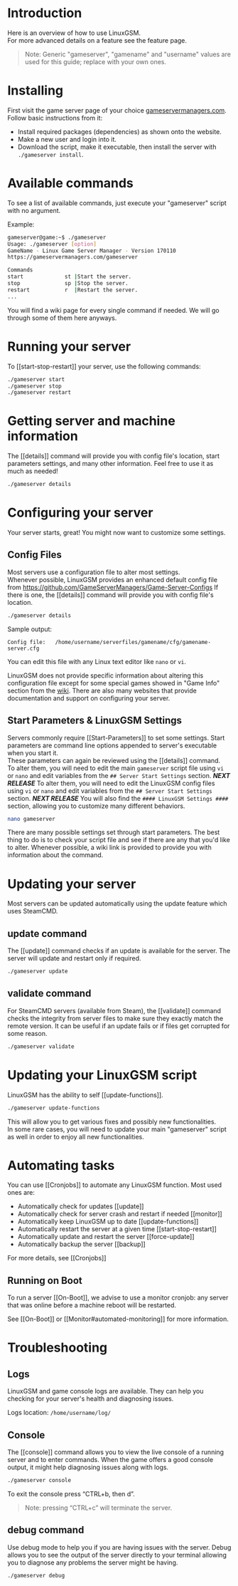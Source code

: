 # Introduction

Here is an overview of how to use LinuxGSM.  
For more advanced details on a feature see the feature page.

> Note: Generic "gameserver", "gamename" and "username" values are used for this guide; replace with your own ones.

# Installing

First visit the game server page of your choice [gameservermanagers.com](http://gameservermanagers.com/).
Follow basic instructions from it:
- Install required packages (dependencies) as shown onto the website.  
- Make a new user and login into it.
- Download the script, make it executable, then install the server with `./gameserver install`.

# Available commands

To see a list of available commands, just execute your "gameserver" script with no argument.

Example:
````bash
gameserver@game:~$ ./gameserver
Usage: ./gameserver [option]
GameName - Linux Game Server Manager - Version 170110
https://gameservermanagers.com/gameserver

Commands
start             st |Start the server.
stop              sp |Stop the server.
restart           r  |Restart the server.
...
````

You will find a wiki page for every single command if needed. We will go through some of them here anyways.

# Running your server

To [[start-stop-restart]] your server, use the following commands:

````bash
./gameserver start
./gameserver stop
./gameserver restart
````

# Getting server and machine information

The [[details]] command will provide you with config file's location, start parameters settings, and many other information. Feel free to use it as much as needed!

````bash
./gameserver details
````

# Configuring your server

Your server starts, great! You might now want to customize some settings.

## Config Files

Most servers use a configuration file to alter most settings.  
Whenever possible, LinuxGSM provides an enhanced default config file from https://github.com/GameServerManagers/Game-Server-Configs
If there is one, the [[details]] command will provide you with config file's location.

````bash
./gameserver details
````
Sample output: 
````
Config file:   /home/username/serverfiles/gamename/cfg/gamename-server.cfg
````
You can edit this file with any Linux text editor like `nano` or `vi`.

LinuxGSM does not provide specific information about altering this configuration file except for some special games showed in "Game Info" section from the [wiki](https://github.com/GameServerManagers/LinuxGSM/wiki). There are also many websites that provide documentation and support on configuring your server.

## Start Parameters & LinuxGSM Settings

Servers commonly require [[Start-Parameters]] to set some settings.
Start parameters are command line options appended to server's executable when you start it.  
These parameters can again be reviewed using the [[details]] command.  
To alter them, you will need to edit the main `gameserver` script file using `vi` or `nano` and edit variables from the `## Server Start Settings` section.
***NEXT RELEASE***
To alter them, you will need to edit the LinuxGSM config files using `vi` or `nano` and edit variables from the `## Server Start Settings` section.
***NEXT RELEASE***
You will also find the `#### LinuxGSM Settings ####` section, allowing you to customize many different behaviors.

````bash
nano gameserver
````

There are many possible settings set through start parameters. The best thing to do is to check your script file and see if there are any that you'd like to alter. Whenever possible, a wiki link is provided to provide you with information about the command.

# Updating your server

Most servers can be updated automatically using the update feature which uses SteamCMD.

## update command

The [[update]] command checks if an update is available for the server. The server will update and restart only if required.
````bash
./gameserver update
````

## validate command

For SteamCMD servers (available from Steam), the [[validate]] command checks the integrity from server files to make sure they exactly match the remote version. It can be useful if an update fails or if files get corrupted for some reason.

````bash
./gameserver validate
````

# Updating your LinuxGSM script
LinuxGSM has the ability to self [[update-functions]].

````bash
./gameserver update-functions
````

This will allow you to get various fixes and possibly new functionalities.  
In some rare cases, you will need to update your main "gameserver" script as well in order to enjoy all new functionalities.

# Automating tasks

You can use [[Cronjobs]] to automate any LinuxGSM function.
Most used ones are:
* Automatically check for updates [[update]]
* Automatically check for server crash and restart if needed [[monitor]]
* Automatically keep LinuxGSM up to date [[update-functions]]
* Automatically restart the server at a given time [[start-stop-restart]]
* Automatically update and restart the server [[force-update]]
* Automatically backup the server [[backup]]

For more details, see [[Cronjobs]]

## Running on Boot
To run a server [[On-Boot]], we advise to use a monitor cronjob: any server that was online before a machine reboot will be restarted. 

See [[On-Boot]] or [[Monitor#automated-monitoring]] for more information.

# Troubleshooting

## Logs

LinuxGSM and game console logs are available. They can help you checking for your server's health and diagnosing issues.

Logs location: `/home/username/log/`

## Console

The [[console]] command allows you to view the live console of a running server and to enter commands. When the game offers a good console output, it might help diagnosing issues along with logs.

````bash
./gameserver console
````

To exit the console press “CTRL+b, then d”.
> Note: pressing “CTRL+c” will terminate the server.

## debug command

Use debug mode to help you if you are having issues with the server. Debug allows you to see the output of the server directly to your terminal allowing you to diagnose any problems the server might be having.

````bash
./gameserver debug
````